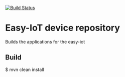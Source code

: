 [![Build Status](https://travis-ci.org/daghanacay/com.easyiot.application.svg?branch=master)](https://travis-ci.org/daghanacay/com.easyiot.application)

# Easy-IoT device repository

Builds the applications for the easy-iot

## Build

$ mvn clean install  
